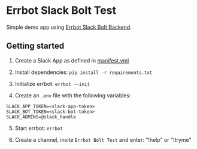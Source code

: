 # Errbot Slack Bolt Test

Simple demo app using [Errbot Slack Bolt Backend](https://github.com/attakei-lab/errbot-slack-bolt-backend).

## Getting started

1. Create a Slack App as defined in [manifest.yml](manifest.yml)

2. Install dependencies: `pip install -r requirements.txt`

3. Initialize errbot: `errbot --init`

4. Create an `.env` file with the following variables:
```
SLACK_APP_TOKEN=<slack-app-token>
SLACK_BOT_TOKEN=<slack-bot-token>
SLACK_ADMINS=@slack_handle
```

5. Start errbot: `errbot`

6. Create a channel, invite `Errbot Bolt Test` and enter: "!help" or "!tryme"
